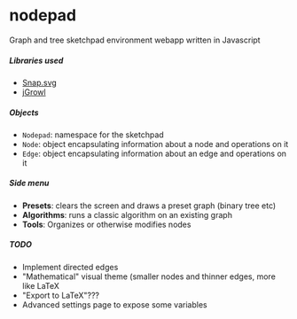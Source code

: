 nodepad
=======
Graph and tree sketchpad environment webapp written in Javascript
##### Libraries used
- [Snap.svg](http://snapsvg.io/)<br />
- [jGrowl](https://github.com/stanlemon/jGrowl)<br />

##### Objects
- `Nodepad`: namespace for the sketchpad
- `Node`: object encapsulating information about a node and operations on it
- `Edge`: object encapsulating information about an edge and operations on it

##### Side menu
- <b>Presets</b>: clears the screen and draws a preset graph (binary tree etc)
- <b>Algorithms</b>: runs a classic algorithm on an existing graph
- <b>Tools</b>: Organizes or otherwise modifies nodes 

##### TODO
- Implement directed edges
- "Mathematical" visual theme (smaller nodes and thinner edges, more like LaTeX
- "Export to LaTeX"???
- Advanced settings page to expose some variables

